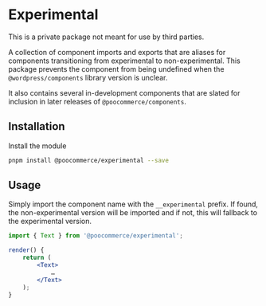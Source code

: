 # Experimental

This is a private package not meant for use by third parties.

A collection of component imports and exports that are aliases for components transitioning from experimental to non-experimental. This package prevents the component from being undefined when the `@wordpress/components` library version is unclear.

It also contains several in-development components that are slated for inclusion in later releases of `@poocommerce/components`.

## Installation

Install the module

```bash
pnpm install @poocommerce/experimental --save
```

## Usage

Simply import the component name with the `__experimental` prefix. If found, the non-experimental version will be imported and if not, this will fallback to the experimental version.

```jsx
import { Text } from '@poocommerce/experimental';

render() {
	return (
		<Text>
			…
		</Text>
	);
}
```
